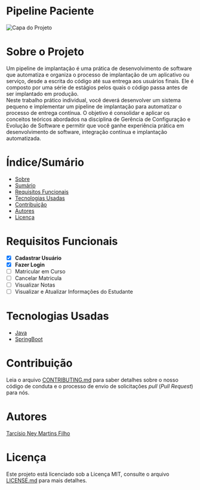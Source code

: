 # Pipeline Paciente


![Capa do Projeto](https://picsum.photos/850/280)

# Sobre o Projeto

Um pipeline de implantação é uma prática de desenvolvimento de software que automatiza e organiza o processo de implantação de um aplicativo ou serviço, desde a escrita do código até sua entrega aos usuários finais. Ele é composto por uma série de estágios pelos quais o código passa antes de ser implantado em produção. <br/>
Neste trabalho prático individual, você deverá desenvolver um sistema pequeno e implementar um pipeline de implantação para automatizar o processo de entrega contínua. O objetivo é consolidar e aplicar os conceitos teóricos abordados na disciplina de Gerência de Configuração e Evolução de Software e permitir que você ganhe experiência prática em desenvolvimento de software, integração contínua e implantação automatizada. 

# Índice/Sumário

* [Sobre](#sobre-o-projeto)
* [Sumário](#índice/sumário)
* [Requisitos Funcionais](#requisitos-funcionais)
* [Tecnologias Usadas](#tecnologias-usadas)
* [Contribuição](#contribuição)
* [Autores](#autores)
* [Licença](#licença)


# Requisitos Funcionais 

- [x] **Cadastrar Usuário**
- [x] **Fazer Login**
- [ ] Matricular em Curso
- [ ] Cancelar Matricula
- [ ] Visualizar Notas
- [ ] Visualizar e Atualizar Informações do Estudante

# Tecnologias Usadas

- [Java](https://www.java.com/pt-BR/)
- [SpringBoot](https://spring.io/projects/spring-boot)

# Contribuição

Leia o arquivo [CONTRIBUTING.md](CONTRIBUTING.md) para saber detalhes sobre o nosso código de conduta e o processo de envio de solicitações *pull* (*Pull Request*) para nós.

# Autores

[Tarcísio Ney Martins Filho](https://github.com/Tarcisio-Ney)

# Licença

Este projeto está licenciado sob a Licença MIT,  consulte o arquivo [LICENSE.md](LICENSE.md) para mais detalhes.
